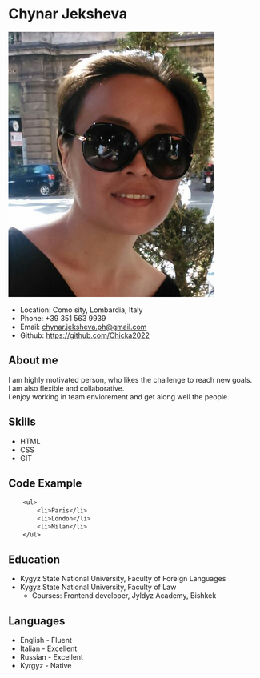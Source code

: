 # Chynar Jeksheva
![my_photo](/image/Image_foto2.png)
- Location: Como sity, Lombardia, Italy
- Phone: +39 351 563 9939
- Email: chynar.jeksheva.ph@gmail.com
- Github: https://github.com/Chicka2022
## About me
I am highly motivated person, who likes the challenge to reach new goals.  
I am also flexible and collaborative.  
I enjoy working in team enviorement and get along well the people.
## Skills
- HTML
- CSS
- GIT
## Code Example
```
    <ul>
        <li>Paris</li>
        <li>London</li>
        <li>Milan</li>
    </ul>        
```
## Education
- Kygyz State National University, Faculty of Foreign Languages
- Kygyz State National University, Faculty of Law
  - Courses: Frontend developer, Jyldyz Academy, Bishkek
## Languages
- English - Fluent
- Italian - Excellent
- Russian - Excellent
- Kyrgyz - Native 
